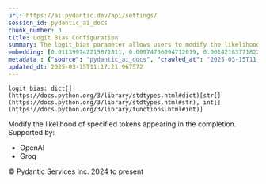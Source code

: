 ```yaml
---
url: https://ai.pydantic.dev/api/settings/
session_id: pydantic_ai_docs
chunk_number: 3
title: Logit Bias Configuration
summary: The logit_bias parameter allows users to modify the likelihood of specific tokens appearing in AI-generated completions. It supports both OpenAI and Groq platforms.
embedding: [0.011399742215871811, 0.00974706094712019, 0.0014218377182260156, -0.002920362399891019, -0.018417375162243843, -0.023037370294332504, 0.02852126583456993, 0.030850043520331383, 0.008764216676354408, 0.0397394634783268, 0.0067421868443489075, -0.0001627640303922817, 0.02751964144408703, 0.008776737377047539, -0.022824525833129883, -0.0014875693013891578, 0.011549985967576504, 0.06325260549783707, -0.015750549733638763, 0.02144729159772396, -0.008845599368214607, -0.035482559353113174, -0.03190175071358681, 0.02064599096775055, -0.019318837672472, -0.011656408198177814, 0.014210551977157593, 0.03039931319653988, 0.010642263107001781, 0.0281206164509058, 0.009371452033519745, -0.02336289919912815, -0.01081128790974617, 0.014711364172399044, -0.03623377904295921, -0.007900315336883068, 0.008457469753921032, -0.01167518924921751, 0.06595699489116669, -0.033228904008865356, -0.003840605029836297, -0.04061588644981384, -0.027294276282191277, 0.01647672802209854, -0.01855509914457798, 0.04071604833006859, 0.038737840950489044, 0.008307226002216339, -0.01271437481045723, -0.003086256328970194, -0.07301844656467438, 0.005812554154545069, -0.03996482864022255, 0.002294346923008561, -0.007023893762379885, -0.015512663871049881, -0.05013132095336914, 0.041241902858018875, -0.05819440260529518, -0.022974768653512, -0.01796664483845234, -0.01118063647300005, 0.028546307235956192, 0.018317213281989098, 0.00900210253894329, -0.01253909058868885, -0.027469560503959656, 0.05448839068412781, -0.07477129250764847, 0.020520787686109543, 0.027194112539291382, 0.0313258171081543, -0.05639147758483887, 0.024915417656302452, -0.011744051240384579, -0.00611617136746645, 0.0017340629128739238, 0.041392143815755844, 0.004591823555529118, -0.06941259652376175, -0.03024906851351261, -0.009340151213109493, -0.013208926655352116, -0.03723540157079697, -0.004410278983414173, -0.033754754811525345, -0.04204320162534714, -0.028821753337979317, -0.04437197744846344, -0.038737840950489044, 0.002900016726925969, -0.04214336350560188, -0.02599216438829899, 0.023801108822226524, 0.03713523969054222, -0.00659820344299078, 0.02448972687125206, -0.049079615622758865, -0.001971948891878128, -0.006369707640260458, 0.007205438334494829, -0.02641785331070423, -0.0019328228663653135, -0.0048985714092850685, 0.047752462327480316, 0.03385491669178009, -0.005821944214403629, -0.02542874962091446, 0.010848849080502987, -0.009584297426044941, -0.04685100167989731, 0.028821753337979317, -0.06926235556602478, 0.043320272117853165, -0.006009748671203852, -0.03059963695704937, -0.0039908490143716335, 0.0073744626715779305, 0.018792985007166862, -0.04477262869477272, -0.05353684723377228, -0.07301844656467438, 0.001743453205563128, 0.042569052428007126, -0.03766109421849251, 0.024965498596429825, 0.0009601512574590743, -0.11118035018444061, -0.0022505256347358227, -0.020420625805854797, -0.04534856230020523, -0.02063347026705742, 0.04612482339143753, -0.0020595910027623177, -0.03881296142935753, -0.03019898757338524, -0.02012013830244541, 0.00890820100903511, -0.00611617136746645, 0.03362955152988434, -0.030173948034644127, 0.010454459115862846, -0.004454100504517555, -0.013659657910466194, -0.06485520303249359, -0.020796235650777817, -0.031851667910814285, -0.005474505480378866, -0.06480512768030167, 0.03573296591639519, -0.01414795033633709, 0.015550225041806698, -0.0038875562604516745, 0.04003995284438133, -0.002957923337817192, -0.06320252269506454, -0.011687709018588066, 0.009114786051213741, 0.02987346053123474, -0.05453846976161003, -0.026467936113476753, 0.00868909526616335, 0.015387460589408875, -0.025028100237250328, 0.027995413169264793, 0.0016808516811579466, 0.026743382215499878, 0.03024906851351261, -0.04291962459683418, -0.06906203180551529, 0.00010720515274442732, 0.008388607762753963, -0.040841251611709595, 0.022261111065745354, -0.011130555532872677, 0.012457708828151226, -0.018680302426218987, -0.07341910153627396, -0.03382987901568413, -0.024627448990941048, -0.06124935671687126, -0.029798338189721107, 0.016364045441150665, -0.0043226368725299835, -0.036809712648391724, 0.0017622336745262146, 0.0014578335685655475, -0.010598442517220974, 0.04529848322272301, 0.009158606640994549, 0.04261913523077965, 0.017353149130940437, 0.03658434748649597, 0.03170142322778702, -0.02987346053123474, -0.018655262887477875, 0.012125920504331589, -0.030749881640076637, 0.003890686435624957, 0.029923541471362114, -0.04382108524441719, 0.02982337772846222, -0.028421103954315186, -0.01991981267929077, 0.021146804094314575, 0.006779748015105724, -0.02084631659090519, -0.019393960013985634, -0.026868585497140884, -0.019619325175881386, -0.0034775161184370518, -0.09495402872562408, 0.018680302426218987, 0.055790502578020096, 0.009853484109044075, 0.019969893619418144, -0.02237379364669323, -0.004469750914722681, 0.016414126381278038, 0.03943897783756256, -0.010041289031505585, 0.007606088183820248, 0.028746630996465683, -0.004087881185114384, -0.034706298261880875, -0.0012457708362489939, 0.041767753660678864, 0.012207302264869213, 0.024765172973275185, 0.01309624407440424, 0.006285195704549551, 0.02731931582093239, -0.018818026408553123, 0.024539807811379433, 0.035883206874132156, 0.001682416652329266, 0.03600841015577316, 0.012789497151970863, 0.011938115581870079, -0.03245264291763306, 0.0018389205215498805, 0.0010720515856519341, 0.022286152467131615, -0.011981937102973461, 0.027845170348882675, 0.004958042874932289, -0.01015397161245346, 0.005928366910666227, 0.0026417854242026806, 0.02237379364669323, 0.015612826682627201, -0.02104664035141468, 0.04477262869477272, -0.018818026408553123, -0.03726044297218323, -0.020332982763648033, -0.04797782748937607, -0.011249498464167118, 0.005195928737521172, -0.012501529417932034, 0.038963206112384796, 0.020570868626236916, -0.017328109592199326, 0.0037905238568782806, -0.013033642433583736, -0.050632134079933167, -0.02794533222913742, 0.017328109592199326, -0.05013132095336914, -0.017365669831633568, -0.006088000722229481, -0.029522890225052834, -0.001009449944831431, -0.0046012140810489655, -0.008332266472280025, -0.0012465533800423145, 0.025566473603248596, -0.0037154019810259342, -0.033779796212911606, 0.024802735075354576, -0.05759342759847641, 0.019944854080677032, 0.04993099719285965, 0.022073306143283844, -0.0002881627588067204, -0.03393004089593887, 0.0034023942425847054, 0.011543725617229939, -0.03976450487971306, -0.02218598872423172, 0.04039052128791809, -0.017315588891506195, 0.026718340814113617, 0.017703717574477196, -0.019832171499729156, -0.033178821206092834, 0.007336901500821114, -0.03458109498023987, 0.0265680979937315, 0.029022078961133957, 0.003062780946493149, -0.04637522995471954, -0.049480266869068146, -0.05168383941054344, 0.020220300182700157, 0.040465641766786575, 0.042569052428007126, 0.01800420507788658, -0.005314871668815613, 0.00010984615801135078, 0.025203384459018707, 0.018780464306473732, -0.0179916862398386, 0.013246487826108932, -0.02333785779774189, -0.025015579536557198, 0.006388488225638866, -0.01079876720905304, 0.027619803324341774, -0.012457708828151226, -0.00507698580622673, -0.019594285637140274, 0.04156742990016937, -0.012432667426764965, -0.014135429635643959, -0.003608979284763336, -0.020045015960931778, -0.02792029082775116, -0.004666945431381464, -0.03921361267566681, 0.0012770716566592455, 0.024927936494350433, 0.007524706423282623, 0.04342043399810791, -0.009822183288633823, -0.04692612215876579, 0.04665067419409752, 0.013459333218634129, 0.005192798562347889, 0.04301978647708893, -0.05994724482297897, -0.002826459938660264, 0.008200802840292454, -0.03781133517622948, 0.010103890672326088, 0.029172321781516075, 0.0673091858625412, 0.031225653365254402, -0.013046163134276867, 0.012376326136291027, 0.006435439456254244, -0.0067985281348228455, 0.0035995892249047756, 0.038186945021152496, -0.01570046879351139, -0.03961426019668579, -0.005095766391605139, -0.040841251611709595, -0.0019375180127099156, 0.05894561856985092, -0.0355326384305954, 0.022348754107952118, -0.00588141568005085, 0.004175523295998573, 0.005637269467115402, -0.05869521200656891, 0.035307273268699646, -0.042018160223960876, 0.00694251200184226, 0.021009080111980438, -0.012514050118625164, 0.01483656745404005, 0.0031253823544830084, 0.0050895060412585735, -0.03771117329597473, -0.013459333218634129, 0.020583389326930046, 0.019368920475244522, -0.0014304454671218991, 0.0031613782048225403, -0.0048484900034964085, -0.020996559411287308, -0.01502437237650156, 0.02814565785229206, -0.00751218618825078, 0.015475103631615639, -0.008776737377047539, -0.006156862247735262, -0.011906814761459827, -0.01666453294456005, 0.006498041097074747, -0.044647425413131714, 0.002673086244612932, 0.0038468651473522186, 0.01338421180844307, 0.029372647404670715, -0.04164255037903786, 0.046800918877124786, 0.03868775814771652, 0.00917112734168768, -0.05053197219967842, -0.03668450936675072, 0.009183647111058235, 0.015587786212563515, 0.015137054957449436, -0.009540475904941559, 0.06315244734287262, 0.04061588644981384, 0.008006738498806953, 0.04730173200368881, 0.058444805443286896, 0.015975914895534515, 0.03155118227005005, -0.08518818765878677, 0.02005753666162491, -0.049079615622758865, -0.010266654193401337, 0.012514050118625164, 0.02350062131881714, 0.05453846976161003, -0.021522412076592445, -0.03175150603055954, -0.014085348695516586, -0.029773296788334846, -0.012908440083265305, -0.01281453762203455, 0.008457469753921032, -0.0119568957015872, 0.040290359407663345, -0.017641115933656693, -0.02470257133245468, 0.03458109498023987, 0.02984841912984848, -0.03448093309998512, 0.014085348695516586, -0.023851189762353897, -0.025003058835864067, 0.0730685293674469, -0.015988435596227646, -0.04031539708375931, -0.017365669831633568, 0.005590318236500025, -0.01681477576494217, 0.014110389165580273, -0.03518206998705864, -0.00888315960764885, 0.010510800406336784, -0.03367963433265686, 0.037786297500133514, 0.0035651582293212414, -0.009233728982508183, -0.02486533485352993, -0.013935104943811893, 0.03059963695704937, -0.0208713561296463, -0.042969703674316406, 0.05819440260529518, -0.055189527571201324, 0.04304482415318489, -0.016551850363612175, 0.02774500660598278, 0.005199058912694454, -0.010260393843054771, -0.04459734261035919, 0.013997706584632397, 0.022348754107952118, -0.0023397328332066536, 0.0019484732765704393, -0.022824525833129883, 0.0012082098983228207, -0.03405524417757988, -0.008200802840292454, 0.028771672397851944, -0.015312339179217815, -0.0077563319355249405, 0.01779136061668396, 0.04422173649072647, -0.0017684937920421362, -0.03871279954910278, -0.030123865231871605, 0.009252509102225304, 0.007355682086199522, 0.01606355793774128, 0.05263538286089897, 0.014611201360821724, 0.05463863164186478, -0.010166491381824017, -0.060147568583488464, -0.051934245973825455, -0.03726044297218323, -0.004757717717438936, -0.016013476997613907, -0.014711364172399044, -0.013935104943811893, 0.040866293013095856, 0.031225653365254402, -0.005994098260998726, -0.05273554474115372, -0.003608979284763336, -0.01871786266565323, -0.009884784929454327, -0.034731339663267136, -0.0394139364361763, 0.034355729818344116, -0.02847118489444256, 0.03270304948091507, 0.030324190855026245, -0.02904711849987507, -0.014686323702335358, 0.06866137683391571, -0.06099895015358925, -0.04226856678724289, -0.04645035043358803, 0.018129408359527588, 0.007130316458642483, -0.018818026408553123, -0.021948102861642838, 0.03212711587548256, -0.002785769058391452, -0.01416047103703022, -0.005258530378341675, 0.012676813639700413, -0.014886648394167423, -0.008920720778405666, -0.021159324795007706, -0.03713523969054222, -0.01895574852824211, -0.08368575572967529, -0.0026981267146766186, -0.05433814600110054, 0.02355070412158966, 0.00041473525925539434, -0.0014320104382932186, 0.02751964144408703, -0.04281945899128914, 0.002493106760084629, -0.0010587486904114485, -0.011744051240384579, -0.004150482825934887, 0.014473478309810162, -0.030324190855026245, 0.04404645040631294, 0.00020091184705961496, -0.0006624026573263109, -0.015437542460858822, -0.015813151374459267, 0.005155237857252359, -0.017753800377249718, 0.01950664259493351, 0.019431522116065025, 0.032828252762556076, -0.03390499949455261, 0.0006377532845363021, -0.02944776974618435, -0.0006815743981860578, -0.022323712706565857, 0.007662429939955473, -0.019732007756829262, 0.0039689382538199425, 0.023776069283485413, 0.043295230716466904, -0.04434693977236748, 0.004031539894640446, -0.002518147462978959, -0.02962305396795273, 0.03678467124700546, 0.051934245973825455, 0.003258410608395934, 0.015487623400986195, 0.011481123976409435, -0.024001434445381165, 0.006253894884139299, -0.0068924305960536, 0.03518206998705864, 0.014223071746528149, -0.022674281150102615, -0.009922346100211143, -0.022624200209975243, -0.02368842624127865, -0.015813151374459267, 0.011725270189344883, -0.01043567806482315, -0.007937876507639885, -5.110829806653783e-05, -0.05819440260529518, -0.02123444527387619, -0.0022990419529378414, 0.037035077810287476, -0.0008036473882384598, -0.023588264361023903, 0.03578304499387741, -0.01473640464246273, -0.016389084979891777, 0.005599708762019873, -0.015587786212563515, 0.0025604034308344126, 0.011668928898870945, 0.003749832743778825, -0.07081487029790878, 0.03668450936675072, 0.02892191708087921, -0.022999810054898262, -0.0028530657291412354, -0.0021926192566752434, -0.028170697391033173, 0.026843544095754623, 0.01397266611456871, 0.012357546016573906, -0.0286715105175972, 0.020908918231725693, -0.025528911501169205, -0.023776069283485413, -0.03245264291763306, -0.04647539183497429, -0.013709739781916142, -0.05433814600110054, -0.03575800731778145, 0.016389084979891777, 0.041442226618528366, -0.03483150154352188, 0.04554888978600502, 0.009058444760739803, 0.004785888362675905, 0.020733634009957314, -0.014623722061514854, -0.011631367728114128, -0.03468126058578491, -0.018818026408553123, 0.0016260752454400063, 0.015450062230229378, 0.00898332241922617, 0.033178821206092834, -0.01740323007106781, -0.005364953074604273, 0.005530846770852804, -0.0007120926165953279, 0.01302112266421318, 0.023438019677996635, -0.009302590042352676, 0.0003664146934170276, 0.00749966548755765, 0.009878524579107761, -0.015975914895534515, -0.017853962257504463, 0.004288206342607737, -0.029347606003284454, 0.016526808962225914, -0.010066329501569271, 0.03998987004160881, 0.011211937293410301, -0.012946000322699547, -0.03485654294490814, 0.016614452004432678, -0.0073744626715779305, -0.014773965813219547, -0.050782378762960434, -0.009352671913802624, 0.009127305820584297, 0.034330688416957855, -0.03172646462917328, -0.016727134585380554, -0.007656169589608908, 0.0119568957015872, -0.02412663772702217, 0.002072111237794161, 0.07136576622724533, 0.008814298547804356, -0.012463968247175217, 0.029197363182902336, 0.026693301275372505, -0.062451306730508804, 0.05699245259165764, 0.0018217051401734352, -0.009534216485917568, -0.026342732831835747, 0.01302112266421318, -0.014373315498232841, -0.030123865231871605, 0.003230239963158965, -0.0019234325736761093, 0.007712510880082846, -0.0015141749754548073, -0.031300775706768036, -0.03004874475300312, 0.02681850455701351, -0.03135085478425026, 0.047752462327480316, 0.010322995483875275, -0.0019500382477417588, 0.001079876790754497, 0.013609576970338821, -0.03004874475300312, 0.0007050499552860856, 0.010974051430821419, 0.006335277110338211, 0.03347931057214737, 0.02140972949564457, 0.040064990520477295, -0.0048766606487333775, 0.05894561856985092, 0.004363328218460083, 0.0296731349080801, 0.015575265511870384, -0.04534856230020523, 0.0025056269951164722, 0.018242090940475464, 0.01722794584929943, -0.028796713799238205, 0.002655870746821165, 0.0029281876049935818, -0.03175150603055954, 0.009390232153236866, -0.01567542739212513, -0.014085348695516586, -0.01739071123301983, 0.023049890995025635, -0.035081908106803894, -0.0122323427349329, -0.023663386702537537, -0.01780388131737709, -0.00015562353655695915, -0.025716716423630714, -0.024214278906583786, 0.005493286065757275, -0.03440581262111664, -0.01587575301527977, -0.009966166689991951, 0.014811526983976364, 0.0073744626715779305, -0.016013476997613907, -0.020620951429009438, 0.0009718890651129186, 0.005490155890583992, -0.02696874737739563, 0.0037122720386832952, 0.01005380880087614, -0.00607861066237092, -0.00018105542403645813, -0.009665679186582565, -0.013834943063557148, 0.025578994303941727, -0.024214278906583786, 0.014799006283283234, 0.010373076424002647, -0.0007351769600063562, 0.01856761984527111, 0.01022909302264452, 0.03633394092321396, 0.005762472748756409, -0.016501769423484802, -0.0007445671944878995, 0.008163242600858212, 0.010698605328798294, -0.026868585497140884, 0.010097630321979523, 0.021322088316082954, 0.027845170348882675, -0.04221848398447037, -0.02892191708087921, 0.00801925826817751, -0.010498279705643654, -0.009984946809709072, -0.02105916105210781, 0.029222402721643448, -0.015174616128206253, 0.006300846114754677, -0.00908348523080349, 0.004826579708606005, 0.05045684799551964, 0.0028076795861124992, 0.003934507258236408, -0.06926235556602478, 0.004338287282735109, 0.018655262887477875, 0.03267800807952881, -0.009121045470237732, -0.013684699311852455, -0.004432189743965864, 0.02063347026705742, 0.018780464306473732, 0.01397266611456871, 0.016977541148662567, 0.015462582930922508, -0.038737840950489044, -0.01099909283220768, 0.04091637209057808, -0.0286715105175972, -0.017152825370430946, 0.046224985271692276, -0.02564159408211708, -0.04244385287165642, 0.0024508507922291756, -0.013609576970338821, -0.04259409382939339, 0.05458855256438255, 0.021923063322901726, -0.00358393881469965, -0.045048076659440994, 0.002134712878614664, 0.015487623400986195, 0.020045015960931778, 0.029598012566566467, 0.029147282242774963, 0.029497850686311722, 0.039464015513658524, -0.03978954628109932, 0.0006228854181244969, 0.012470228597521782, -0.0077500720508396626, -0.033604513853788376, 0.031225653365254402, 0.02350062131881714, -0.020696071907877922, -0.002407029503956437, -0.01876794546842575, 0.0260172039270401, 0.0140603082254529, -0.04034043848514557, 0.006635764148086309, -0.011988196521997452, 0.05223473533987999, -0.02829590067267418, 0.033554431051015854, 0.02120940573513508, 0.03881296142935753, 0.04780254513025284, 0.002097151940688491, 0.0436207614839077, -0.01777883991599083, 0.013171366415917873, -0.010210312902927399, 0.018267132341861725, 0.03232743963599205, 0.03390499949455261, -0.0032771911937743425, -0.035131990909576416, -0.016514288261532784, 0.0003231805167160928, -0.021472331136465073, 0.054788876324892044, -0.013834943063557148, 0.038362231105566025, -0.029197363182902336, -0.009158606640994549, -0.014598681591451168, 9.390232298756018e-05, -0.0038249546196311712, 0.0001125849739764817, 0.055740419775247574, 0.033729713410139084, -0.028446143493056297, 0.028821753337979317, 0.029347606003284454, -0.000942935876082629, -0.014172990806400776, 0.04189295694231987, 0.0143357552587986, -0.01177535206079483, 0.0059690577909350395, 0.021735258400440216, 0.008714135736227036, -0.007311861030757427, -0.0051458473317325115, -0.006447959691286087, 0.02254907786846161, -0.04670075699687004, -0.030574597418308258, -0.002569793723523617, -0.022724362090229988, -0.010047548450529575, -0.014097869396209717, -0.013058683834969997, 0.01571298949420452, 0.00229278183542192, -0.007343161851167679, -0.04281945899128914, 0.01404778752475977, 0.024815253913402557, -0.018492497503757477, 0.014598681591451168, 0.08418656140565872, -0.007556007243692875, 0.015149574726819992, 0.0009851919021457434, -0.011118035763502121, -0.02869655005633831, 0.01835477538406849, 0.012946000322699547, -0.01876794546842575, -0.01645168662071228, -0.011944375932216644, 0.009978687390685081, -0.0037780036218464375, 0.015775591135025024, 0.016601931303739548, -0.012363806366920471, -0.007862755097448826, -0.011218197643756866, 0.007787632755935192, -0.03623377904295921, 0.01088640931993723, 0.008714135736227036, 0.02371346764266491, 0.015149574726819992, -0.009784622117877007, -0.003943897783756256, 0.011249498464167118, -0.009390232153236866, 0.007086495403200388, -0.036258816719055176, 0.026442894712090492, -0.0006432309164665639, 0.023851189762353897, 0.026718340814113617, 0.004056580364704132, 0.03838726878166199, 0.022286152467131615, 0.001812314847484231, 0.032202236354351044, 0.021960623562335968, -0.003031480126082897, -0.010786247439682484, -0.005102026276290417, 0.020408105105161667, 0.002932882634922862, -0.006604463327676058, -0.03330402448773384, 0.03382987901568413, -0.007249259389936924, -0.009008362889289856, 0.007937876507639885, 0.017365669831633568, -0.0033585731871426105, 0.03292841464281082, -0.031225653365254402, -0.030073784291744232, 0.056141071021556854, -0.028621429577469826, -0.013058683834969997, 0.03295345604419708, -0.021284526214003563, -0.03150109946727753, -0.007862755097448826, 0.004598083905875683, -0.04186791554093361, -0.06275179237127304, 0.0040753609500825405, -0.015137054957449436, 0.009953646920621395, -0.006836089305579662, 0.02661817893385887, -0.02140972949564457, 0.030173948034644127, 0.022887127473950386, -0.0065230815671384335, -0.036083534359931946, 0.016213800758123398, -0.0321020744740963, 0.02889687567949295, -0.007862755097448826, 0.025566473603248596, 0.03240256384015083, -0.015249737538397312, -0.010748686268925667, -0.0031425978522747755, 0.005186538212001324, 0.02987346053123474, -0.021872982382774353, -0.010009988211095333, 0.0007414371357299387, 0.0099348658695817, -0.027093950659036636, 0.012601692229509354, -0.016326485201716423, 0.005318001843988895, -0.003921987023204565, 0.02947280928492546, -0.01603851653635502, 0.011155596002936363, -0.013509414158761501, 0.02084631659090519, 0.03290337324142456, -0.0029344477225095034, -0.006817308720201254, 0.014198031276464462, -0.04512319713830948, 0.023099971935153008, 0.006566902622580528, -0.005186538212001324, 0.01913103461265564, 0.033779796212911606, -0.015775591135025024, 0.0055871885269880295, 0.002317822305485606, 0.01126827858388424, -0.0008028649026528001, 0.004569913260638714, 0.008657794445753098, -0.011888034641742706, -0.015312339179217815, 0.006667064968496561, 0.0058344644494354725, 0.012194781564176083, 0.03578304499387741, -0.02832094207406044, 0.004845359828323126, -0.010923970490694046, -0.020245341584086418, 0.011806651949882507, 0.024802735075354576, 0.004231864586472511, -0.030900124460458755, 0.01722794584929943, 0.007311861030757427, 0.02430192194879055, -0.036634426563978195, 0.03748580813407898, -0.010529580526053905, 0.0026683909818530083, 0.013759820722043514, 0.025917042046785355, 0.004494791384786367, -0.021334609016776085, 0.010554620996117592, 0.000996147166006267, 0.009133566170930862, -0.0014140125131234527, -0.017340630292892456, 0.022649241611361504, 0.016589410603046417, -0.018880628049373627, 0.034706298261880875, -0.03500678762793541, -0.02987346053123474, -0.04953034594655037, -0.0026339602191001177, 0.016301443800330162, 0.013747300021350384, 0.019581764936447144, -0.010197792202234268, -0.007249259389936924, -0.027469560503959656, -0.014398356899619102, -0.0030080045107752085, 0.014198031276464462, -0.04497295245528221, -0.021948102861642838, 0.021547453477978706, 0.0039125969633460045, -0.014185511507093906, -0.013822422362864017, 0.002950098132714629, -0.04151734709739685, 0.020157698541879654, 0.0002746643149293959, -0.010398117825388908, 0.012795756570994854, -0.000841208326164633, 0.03403020277619362, 0.008545111864805222, 0.016101118177175522, 0.0042099542915821075, -0.009765841998159885, 0.00977210234850645, -0.005709261167794466, 0.0032365000806748867, -0.003327272366732359, -0.03330402448773384, -8.485444413963705e-05, 0.0035182072315365076, 0.006560642272233963, 0.0029422729276120663, -0.009715761058032513, -0.01683981716632843, 0.005818814039230347, -0.0031175571493804455, -0.022674281150102615, -0.0024915416724979877, -0.007837713696062565, -0.026918666437268257, 0.01781640201807022, 0.016952499747276306, -0.004510441794991493, 0.026543056592345238, 0.004335157573223114, -0.006341536995023489, 0.044647425413131714, -0.0043508075177669525, 0.05428806319832802, 0.03430565074086189, -0.0067985281348228455, 0.018254611641168594, -0.0018107498763129115, -0.004366457927972078, 0.03019898757338524, -0.0056435298174619675, 0.02221103012561798, 0.007574787363409996, -0.008833078667521477, 0.032627929002046585, -0.004992473404854536, 0.0020095098298043013, 0.02731931582093239, 0.035282231867313385, 0.020608430728316307, 0.03620873764157295, -0.03272809088230133, -0.026067284867167473, -0.002378858858719468, 0.017278028652071953, 0.006335277110338211, 0.01953168399631977, -0.021923063322901726, 0.00626328494399786, 0.010135190561413765, 0.01871786266565323, 0.006206943653523922, 0.015174616128206253, 0.053286440670490265, -0.022248590365052223, -0.0068986909464001656, 0.023600785061717033, 0.021910542622208595, -0.015575265511870384, 0.0035776786971837282, 0.005574667826294899, -0.028446143493056297, -0.0003505686763674021, 0.021685177460312843, 0.009578037075698376, 0.0027795089408755302, -0.02736939862370491, -0.007518446072936058, -0.04377100244164467, 0.0044008889235556126, -0.022336233407258987, -0.011456083506345749, 0.020533308386802673, -0.009715761058032513, 0.010792506858706474, -0.04975571110844612, 0.020620951429009438, 0.0035338574089109898, 0.010648523457348347, -0.007994217798113823, 0.05874529480934143, -0.010160231962800026, 0.051383353769779205, -0.005690481048077345, -0.026893626898527145, -0.03886304423213005, 0.008150721900165081, 0.019857211038470268, 0.019844692200422287, -0.0026323951315134764, -0.0010133625473827124, 0.0038687759079039097, -0.005637269467115402, 0.02777004800736904, 0.019669407978653908, -0.018279653042554855, -0.017252987250685692, -0.02332533709704876, 0.018404856324195862, 0.009872264228761196, 0.03751084953546524, -0.012357546016573906, 0.019969893619418144, 0.010548361577093601, -0.013309089466929436, -0.010322995483875275, 0.005555887706577778, 0.012201041914522648, -0.02774500660598278, -0.0168272964656353, -0.007199178449809551, -0.00200794474221766, 0.0032114596106112003, -0.005709261167794466, -0.03563280403614044, 0.005183408502489328, -0.030173948034644127, 0.016351524740457535, -0.018304692581295967, 0.04189295694231987, -0.01816697046160698, 0.0009538911399431527, -0.003906336612999439, 0.0011103949509561062, -0.02904711849987507, -0.028371023014187813, 0.004760847892612219, 0.0015118274604901671, -0.005565277766436338, 0.006422919221222401, -0.02964809350669384, -0.01031673513352871, 0.051733922213315964, 0.004986213520169258, 0.012570391409099102, 0.0068986909464001656, -0.005897066090255976, -0.005818814039230347, 0.03806174173951149, 0.0048422301188111305, 0.0025228424929082394, 0.021171843633055687, -0.005990968551486731, 0.009640638716518879, -0.017090223729610443, 0.012363806366920471, -0.0010657913517206907, -0.06590691208839417, 0.0065794228576123714, 0.011387222446501255, 0.02067103236913681, 0.0015767764998599887, -0.03828710690140724, 0.012946000322699547, -0.03615865483880043, -0.0014648762298747897, -0.002350688213482499, 0.02253655716776848, -0.025503871962428093, -0.001784144202247262, 0.027419479563832283, 0.028170697391033173, -0.021872982382774353, -0.0071741375140845776, 0.00611617136746645, -0.0014648762298747897, -0.008282185532152653, -0.019744528457522392, 0.02604224532842636, 0.015537704341113567, -0.012514050118625164, 0.03272809088230133, -0.010786247439682484, -0.04059084504842758, 0.004206824116408825, 0.04116677865386009, 0.017090223729610443, -0.013546975329518318, 0.027419479563832283, 0.00711779622361064, -0.015074453316628933, -0.011668928898870945, 0.021146804094314575, -0.02007005736231804, -0.027619803324341774, 0.043896205723285675, -0.03901328518986702, 0.010009988211095333, -0.06235114485025406, -0.029497850686311722, 0.021347127854824066, 0.038362231105566025, 0.018129408359527588, 0.012182261794805527, 0.030749881640076637, -0.026918666437268257, -0.018279653042554855, 0.02929752506315708, 0.0008779867202974856, 0.012570391409099102, -0.011556246317923069, -0.02124696597456932, 0.025203384459018707, -0.01628892309963703, 0.003458735765889287, -0.015487623400986195, 0.012207302264869213, 0.002518147462978959, 0.0048985714092850685, 0.003001744393259287, -0.024815253913402557, 0.012651773169636726, 0.013033642433583736, 0.019243717193603516, -0.03751084953546524, -0.002341297920793295, 0.01854257844388485, 0.03728548437356949, 0.028971998021006584, -0.02604224532842636, -0.05428806319832802, 0.012739415280520916, -0.024927936494350433, 0.006911211181432009, -0.012138440273702145, 0.018805505707859993, -0.008363567292690277, 0.006291455589234829, -0.00044212344801053405, -0.020408105105161667, 0.0035338574089109898, 0.025942081585526466, 0.009121045470237732, -0.010692344978451729, -0.018617700785398483, 0.0024508507922291756, 0.014849088154733181, 0.012883398681879044, 0.02964809350669384, -0.004676335956901312, -0.024790214374661446, 0.0016996320337057114, 0.00823836401104927, 0.0198697317391634, -0.02872159145772457, -0.019994935020804405, 0.034706298261880875, 0.020383065566420555, 0.0018639611080288887, 0.006322756409645081, -0.015750549733638763, -0.023600785061717033, 0.006231984123587608, -0.03583312779664993, 0.0013756690314039588, -0.017490873113274574, 0.025378668680787086, -0.031050369143486023, -0.019469082355499268, 0.019757049158215523, 0.03493166342377663, 0.03197687119245529, -0.013559496030211449, -0.002483716467395425, 0.011462343856692314, -0.00646047992631793, -0.0020392455626279116, -0.03976450487971306, -0.002978268777951598, -0.015187135897576809, 0.027419479563832283, 0.011211937293410301, -0.008307226002216339, -0.0004221691924612969, 0.015399981290102005, -0.03731052577495575, 0.003001744393259287, 0.0281206164509058, -0.019581764936447144, -0.01800420507788658, 0.05075733736157417, 0.02541622892022133, 0.00521470932289958, 0.014961770735681057, 0.030324190855026245, -0.00927754957228899, -0.032602887600660324, 0.0352071113884449, -0.015763070434331894, -0.01338421180844307, -0.020558349788188934, -0.025866961106657982, 0.03140093758702278, 0.025716716423630714, 0.0119568957015872, -0.01062348298728466, 0.03848743438720703, -0.03245264291763306, 0.008394868113100529, -0.035081908106803894, 0.011393481865525246, -0.005058205220848322, 0.010930230841040611, -0.028796713799238205, 0.008451209403574467, 0.04291962459683418, 0.0087203960865736, -0.002338167978450656, 0.010961531661450863, 0.012075838632881641, 0.011668928898870945, 0.018479976803064346, 0.026893626898527145, -0.02219850942492485, 0.016864856705069542, 0.0060535697266459465, -0.020245341584086418, 0.006779748015105724, -0.03983962535858154, -0.017077703028917313, 0.021084202453494072, -0.020508266985416412, -0.051733922213315964, 0.00813194178044796, 0.003540117759257555, 0.010817548260092735, -0.007048934698104858, 0.014548600651323795, 0.0016511158319190145, 0.013634617440402508, -0.011888034641742706, 0.012219822965562344, -0.021847940981388092, -0.012226082384586334, 0.005073855631053448, -0.03776125609874725, 0.0005806293920613825, 0.009527956135571003, -0.030148906633257866, 0.01835477538406849, -0.00945283379405737, 0.005364953074604273, -0.025516392663121223, 0.029973622411489487, 0.013259008526802063, 0.010310475714504719, 0.019807130098342896, 0.006948771886527538, 0.006842349655926228, -0.014285673387348652, -0.02734435722231865, 0.01797916553914547, -0.007950397208333015, -0.022724362090229988, -0.007036414463073015, 0.02506566047668457, 0.02892191708087921, 0.0317765474319458, 0.010554620996117592, 0.008626493625342846, 0.03485654294490814, -0.02872159145772457, 0.011487384326756, -0.03232743963599205, 0.0039125969633460045, 0.02332533709704876, 0.0009781492408365011, 0.007562267128378153, 0.0027873339131474495, 0.0012512485263869166, 0.009997467510402203, -0.004228734876960516, -0.010592182166874409, 0.022636720910668373, 0.029397688806056976, -0.03518206998705864, 0.012495269067585468, 0.027219153940677643, 0.0051740179769694805, 0.010016247630119324, -0.026442894712090492, 0.036258816719055176, 0.00651056133210659, 0.003552637994289398, 0.01482404675334692, -0.027043869718909264, -0.0020063796546310186, 0.051533594727516174, -0.006275805179029703, 0.023663386702537537, -0.022160949185490608, 0.04269425570964813, 0.020620951429009438, 0.042168404906988144, -0.006454220041632652, -0.022448915988206863, -0.011549985967576504, 0.04304482415318489, 0.017152825370430946, -0.011600066907703876, 0.007330641616135836, 0.027845170348882675, -0.00431011663749814, -0.024151677265763283, -0.023863710463047028, -0.007831454277038574, -0.01329656969755888, 0.03042435273528099, 0.026442894712090492, 0.017841441556811333, 0.03207703307271004, -0.01667705364525318, 0.007186657749116421, 0.04059084504842758, 0.04244385287165642, -0.0040753609500825405, 0.009283809922635555, 0.012082098983228207, -0.0028734111692756414, -0.006485520396381617, 0.019030870869755745, -0.009177387692034245, -0.024915417656302452, 0.01853005960583687, -0.026718340814113617, -0.029422728344798088, -0.02432696335017681, 0.04079116880893707, -0.012000717222690582, 0.01491168886423111, 0.015800630673766136, 0.043345313519239426, -0.029948581010103226, 0.02431444264948368, 0.05428806319832802, -0.04324515163898468, 0.013233968056738377, 0.040640927851200104, 0.00862023327499628, -0.035682883113622665, -0.0015924269100651145, -0.0008404258405789733, -0.019757049158215523, -0.011643888428807259, 0.03002370335161686, 0.01623884215950966, 0.007005113642662764, 0.0014914819039404392, -0.014761445112526417, -0.05874529480934143, -0.008232103660702705, -0.008833078667521477, 0.022261111065745354, 0.0164391677826643, -0.00014026659482624382, 0.008845599368214607, 0.023588264361023903, -0.021484851837158203, 0.009302590042352676, -0.022098347544670105, 0.012489009648561478, -0.054788876324892044, 0.023250216618180275, -0.02696874737739563, 0.009596817195415497, -0.013709739781916142, 0.017841441556811333, 0.008970801718533039, -0.026693301275372505, -0.009164866991341114, -0.027669886127114296]
metadata : {"source": "pydantic_ai_docs", "crawled_at": "2025-03-15T11:17:21.966065", "url_path": "/api/settings/", "chunk_size": 351}
updated_dt: 2025-03-15T11:17:21.967572
---
```

```
logit_bias: dict[](https://docs.python.org/3/library/stdtypes.html#dict)[str[](https://docs.python.org/3/library/stdtypes.html#str), int[](https://docs.python.org/3/library/functions.html#int)]

```

Modify the likelihood of specified tokens appearing in the completion.
Supported by:
  * OpenAI
  * Groq


© Pydantic Services Inc. 2024 to present